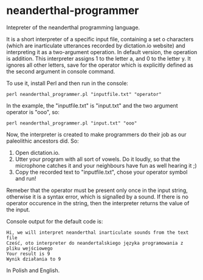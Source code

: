# neanderthal-programmer
Intepreter of the neanderthal programming language.

It is a short interpreter of a specific input file, containing a set o characters (which are inarticulate utterances recorded by dictation.io website) and interpreting it as a two-argument operation. In default version, the operation is addition.
This interpreter assigns 1 to the letter a, and 0 to the letter y. It ignores all other letters, save for the operator which is explicitly defined as the second argument in console command.

To use it, install Perl and then run in the console:
```
perl neanderthal_programmer.pl "inputfile.txt" "operator"
```
In the example, the "inputfile.txt" is "input.txt" and the two argument operator is "ooo", so:
```
perl neanderthal_programmer.pl "input.txt" "ooo"
```
Now, the interpreter is created to make programmers do their job as our paleolithic ancestors did. So:
1. Open dictation.io.
2. Utter your program with all sort of vowels. Do it loudly, so that the microphone catches it and your neighbours have fun as well hearing it ;)
3. Copy the recorded text to "inputfile.txt", chose your operator symbol and run!

Remeber that the operator must be present only once in the input string, otherwise it is a syntax error, which is signalled by a sound.
If there is no operator occurence in the string, then the interpreter returns the value of the input.

Console output for the default code is:
```
Hi, we will interpret neanderthal inarticulate sounds from the text file
Cześć, oto interpreter do neandertalskiego języka programowania z pliku wejściowego
Your result is 9
Wynik działania to 9
```
In Polish and English.
